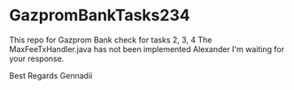 # GazpromBankTasks234
This repo for Gazprom Bank check for tasks 2, 3, 4
The MaxFeeTxHandler.java has not been implemented
Alexander I'm waiting for your response.

Best Regards
Gennadii
